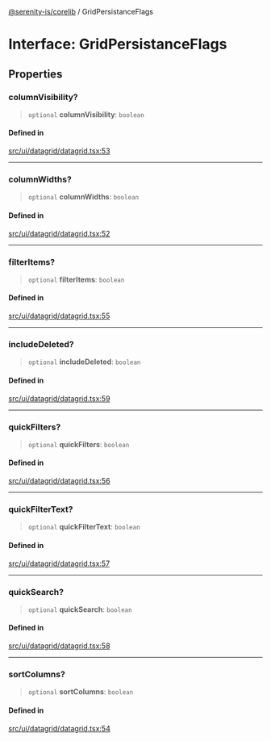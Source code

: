 [@serenity-is/corelib](../README.md) / GridPersistanceFlags

# Interface: GridPersistanceFlags

## Properties

### columnVisibility?

> `optional` **columnVisibility**: `boolean`

#### Defined in

[src/ui/datagrid/datagrid.tsx:53](https://github.com/serenity-is/serenity/blob/master/packages/corelib/src/ui/datagrid/datagrid.tsx#L53)

***

### columnWidths?

> `optional` **columnWidths**: `boolean`

#### Defined in

[src/ui/datagrid/datagrid.tsx:52](https://github.com/serenity-is/serenity/blob/master/packages/corelib/src/ui/datagrid/datagrid.tsx#L52)

***

### filterItems?

> `optional` **filterItems**: `boolean`

#### Defined in

[src/ui/datagrid/datagrid.tsx:55](https://github.com/serenity-is/serenity/blob/master/packages/corelib/src/ui/datagrid/datagrid.tsx#L55)

***

### includeDeleted?

> `optional` **includeDeleted**: `boolean`

#### Defined in

[src/ui/datagrid/datagrid.tsx:59](https://github.com/serenity-is/serenity/blob/master/packages/corelib/src/ui/datagrid/datagrid.tsx#L59)

***

### quickFilters?

> `optional` **quickFilters**: `boolean`

#### Defined in

[src/ui/datagrid/datagrid.tsx:56](https://github.com/serenity-is/serenity/blob/master/packages/corelib/src/ui/datagrid/datagrid.tsx#L56)

***

### quickFilterText?

> `optional` **quickFilterText**: `boolean`

#### Defined in

[src/ui/datagrid/datagrid.tsx:57](https://github.com/serenity-is/serenity/blob/master/packages/corelib/src/ui/datagrid/datagrid.tsx#L57)

***

### quickSearch?

> `optional` **quickSearch**: `boolean`

#### Defined in

[src/ui/datagrid/datagrid.tsx:58](https://github.com/serenity-is/serenity/blob/master/packages/corelib/src/ui/datagrid/datagrid.tsx#L58)

***

### sortColumns?

> `optional` **sortColumns**: `boolean`

#### Defined in

[src/ui/datagrid/datagrid.tsx:54](https://github.com/serenity-is/serenity/blob/master/packages/corelib/src/ui/datagrid/datagrid.tsx#L54)
